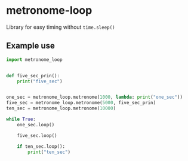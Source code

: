 # metronome-loop

Library for easy timing without `time.sleep()`



## Example use
````py
import metronome_loop


def five_sec_prin():
    print("five_sec")


one_sec = metronome_loop.metronome(1000, lambda: print("one_sec"))
five_sec = metronome_loop.metronome(5000, five_sec_prin)
ten_sec = metronome_loop.metronome(10000)

while True:
    one_sec.loop()

    five_sec.loop()

    if ten_sec.loop():
        print("ten_sec")

````